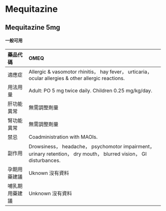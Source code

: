 # Mequitazine

## Mequitazine 5mg

#### 一般可用

| 藥品代碼       | OMEQ                                                                                                               |
|:---------------|:-------------------------------------------------------------------------------------------------------------------|
| 適應症         | Allergic & vasomotor rhinitis， hay fever， urticaria， ocular allergies & other allergic reactions.               |
| 用法用量       | Adult: PO 5 mg twice daily. Children 0.25 mg/kg/day.                                                               |
| 肝功能異常     | 無需調整劑量                                                                                                       |
| 腎功能異常     | 無需調整劑量                                                                                                       |
| 禁忌           | Coadministration with MAOIs.                                                                                       |
| 副作用         | Drowsiness， headache， psychomotor impairment， urinary retention， dry mouth， blurred vision， GI disturbances. |
| 孕期用藥建議   | Uknown 沒有資料                                                                                                    |
| 哺乳期用藥建議 | Unknown 沒有資料                                                                                                   |

